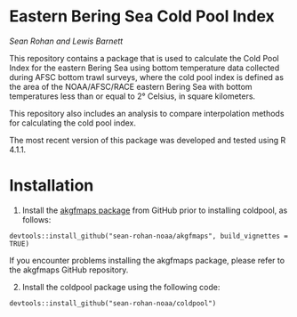 # Eastern Bering Sea Cold Pool Index
_Sean Rohan and Lewis Barnett_

This repository contains a package that is used to calculate the Cold Pool Index for the eastern Bering Sea using bottom temperature data collected during AFSC bottom trawl surveys, where the cold pool index is defined as the area of the NOAA/AFSC/RACE eastern Bering Sea with bottom temperatures less than or equal to 2° Celsius, in square kilometers.

This repository also includes an analysis to compare interpolation methods for calculating the cold pool index.

The most recent version of this package was developed and tested using R 4.1.1.

# Installation

1. Install the [akgfmaps package](https://github.com/sean-rohan-NOAA/akgfmaps) from GitHub prior to installing coldpool, as follows:
```{r}
devtools::install_github("sean-rohan-noaa/akgfmaps", build_vignettes = TRUE)
```

If you encounter problems installing the akgfmaps package, please refer to the akgfmaps GitHub repository.

2. Install the coldpool package using the following code:
```{r}
devtools::install_github("sean-rohan-noaa/coldpool")
```